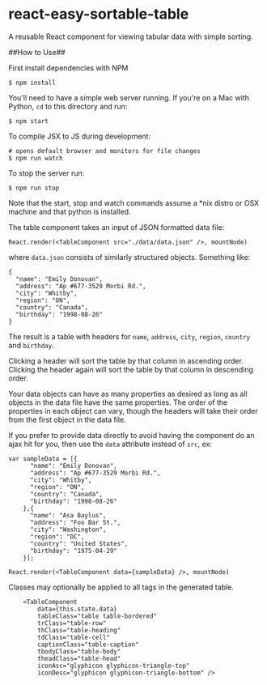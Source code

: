 # react-easy-sortable-table
A reusable React component for viewing tabular data with simple sorting.

##How to Use##

First install dependencies with NPM

    $ npm install

You'll need to have a simple web server running. If you're on a Mac with Python, `cd` to this directory and run:

    $ npm start

To compile JSX to JS during development:

    # opens default browser and monitors for file changes
    $ npm run watch

To stop the server run:

    $ npm run stop

Note that the start, stop and watch commands assume a *nix distro or OSX machine and that python is installed.

The table component takes an input of JSON formatted data file:

    React.render(<TableComponent src="./data/data.json" />, mountNode)

where `data.json` consists of similarly structured objects. Something like:

    {
      "name": "Emily Donovan",
      "address": "Ap #677-3529 Morbi Rd.",
      "city": "Whitby",
      "region": "ON",
      "country": "Canada",
      "birthday": "1998-08-26"
    }

The result is a table with headers for `name`, `address`, `city`, `region`, `country` and `birthday`.

Clicking a header will sort the table by that column in ascending order. Clicking the header again will sort the table by that column in descending order.

Your data objects can have as many properties as desired as long as all objects in the data file have the same properties. The order of the properties in each object can vary, though the headers will take their order from the first object in the data file.

If you prefer to provide data directly to avoid having the component do an ajax hit for you, then use the `data` attribute instead of `src`, ex:

    var sampleData = [{
          "name": "Emily Donovan",
          "address": "Ap #677-3529 Morbi Rd.",
          "city": "Whitby",
          "region": "ON",
          "country": "Canada",
          "birthday": "1998-08-26"
        },{
          "name": "Asa Baylus",
          "address": "Foo Bar St.",
          "city": "Washington",
          "region": "DC",
          "country": "United States",
          "birthday": "1975-04-29"
        }];

    React.render(<TableComponent data={sampleData} />, mountNode)

Classes may optionally be applied to all tags in the generated table.

        <TableComponent
            data={this.state.data}
            tableClass="table table-bordered"
            trClass="table-row"
            thClass="table-heading"
            tdClass="table-cell"
            captionClass="table-caption"
            tbodyClass="table-body"
            theadClass="table-head"
            iconAsc="glyphicon glyphicon-triangle-top"
            iconDesc="glyphicon glyphicon-triangle-bottom" />
